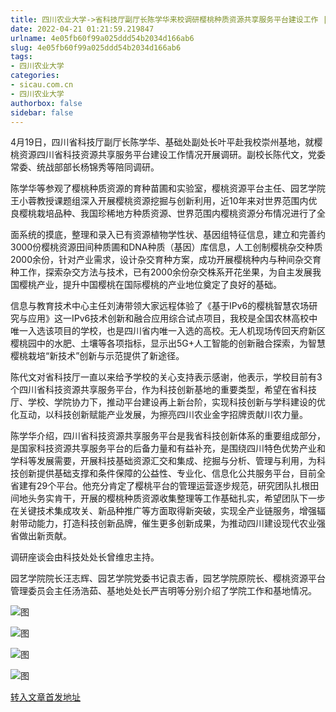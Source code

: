 ```yaml
---
title: 四川农业大学->省科技厅副厅长陈学华来校调研樱桃种质资源共享服务平台建设工作 | sicau.com.cn
date: 2022-04-21 01:21:59.219847
urlname: 4e05fb60f99a025ddd54b2034d166ab6
slug: 4e05fb60f99a025ddd54b2034d166ab6
tags: 
- 四川农业大学
categories:
- sicau.com.cn
- 四川农业大学
authorbox: false
sidebar: false
---
```

4月19日，四川省科技厅副厅长陈学华、基础处副处长叶平赴我校崇州基地，就樱桃资源四川省科技资源共享服务平台建设工作情况开展调研。副校长陈代文，党委常委、统战部部长杨锦秀等陪同调研。

陈学华等参观了樱桃种质资源的育种苗圃和实验室，樱桃资源平台主任、园艺学院王小蓉教授课题组深入开展樱桃资源挖掘与创新利用，近10年来对世界范围内优良樱桃栽培品种、我国珍稀地方种质资源、世界范围内樱桃资源分布情况进行了全
<!--more-->
面系统的摸底，整理和录入已有资源植物学性状、基因组特征信息，建立和完善约3000份樱桃资源田间种质圃和DNA种质（基因）库信息，人工创制樱桃杂交种质2000余份，针对产业需求，设计杂交育种方案，成功开展樱桃种内与种间杂交育种工作，探索杂交方法与技术，已有2000余份杂交株系开花坐果，为自主发展我国樱桃产业，提升中国樱桃在国际樱桃的产业地位奠定了良好的基础。

信息与教育技术中心主任刘涛带领大家远程体验了《基于IPv6的樱桃智慧农场研究与应用》这一IPv6技术创新和融合应用综合试点项目，我校是全国农林高校中唯一入选该项目的学校，也是四川省内唯一入选的高校。无人机现场传回天府新区樱桃园中的水肥、土壤等各项指标，显示出5G+人工智能的创新融合探索，为智慧樱桃栽培“新技术”创新与示范提供了新途径。

陈代文对省科技厅一直以来给予学校的关心支持表示感谢，他表示，学校目前有3个四川省科技资源共享服务平台，作为科技创新基地的重要类型，希望在省科技厅、学校、学院协力下，推动平台建设再上新台阶，实现科技创新与学科建设的优化互动，以科技创新赋能产业发展，为擦亮四川农业金字招牌贡献川农力量。

陈学华介绍，四川省科技资源共享服务平台是我省科技创新体系的重要组成部分，是国家科技资源共享服务平台的后备力量和有益补充，是围绕四川特色优势产业和学科等发展需要，开展科技基础资源汇交和集成、挖掘与分析、管理与利用，为科技创新提供基础支撑和条件保障的公益性、专业化、信息化公共服务平台，目前全省建有29个平台。他充分肯定了樱桃平台的管理运营逐步规范，研究团队扎根田间地头务实肯干，开展的樱桃种质资源收集整理等工作基础扎实，希望团队下一步在关键技术集成攻关、新品种推广等方面取得新突破，实现全产业链服务，增强辐射带动能力，打造科技创新品牌，催生更多创新成果，为推动四川建设现代农业强省做出新贡献。

调研座谈会由科技处处长曾维忠主持。

园艺学院院长汪志辉、园艺学院党委书记袁志香，园艺学院原院长、樱桃资源平台管理委员会主任汤浩茹、基地处处长严吉明等分别介绍了学院工作和基地情况。

![图](https://news.sicau.edu.cn/__local/1/ED/CD/7F672D63776B69F856CF03AE4D6_8331E8C3_187B0.jpg)

![图](https://news.sicau.edu.cn/__local/7/01/5D/8712D7E2FE75467E9276516CD28_7E268A72_11437.jpg)

![图](https://news.sicau.edu.cn/__local/6/85/25/712F4407206586B85C87845F281_4B031BE4_254C0.jpg)

![图](https://news.sicau.edu.cn/__local/4/E7/1B/1D011C8A36770843D96F1C8B3E4_82008AE2_15737.jpg)

[转入文章首发地址](https://news.sicau.edu.cn/info/1078/67407.htm)